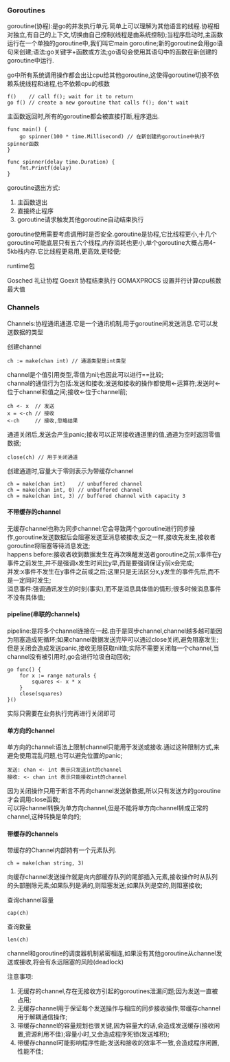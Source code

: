 ### Goroutines ###

goroutine(协程):是go的并发执行单元.简单上可以理解为其他语言的线程.协程相对独立,有自己的上下文,切换由自己控制(线程是由系统控制);当程序启动时,主函数运行在一个单独的goroutine中,我们叫它main goroutine;新的goroutine会用go语句来创建;语法:go关键字+函数或方法;go语句会使用其语句中的函数在新创建的goroutine中运行.

go中所有系统调用操作都会出让cpu给其他goroutine,这使得goroutine切换不依赖系统线程和进程,也不依赖cpu的核数

	f()    // call f(); wait for it to return
	go f() // create a new goroutine that calls f(); don't wait

主函数返回时,所有的goroutine都会被直接打断,程序退出.

	func main() {
	    go spinner(100 * time.Millisecond) // 在新创建的goroutine中执行spinner函数
	}
	
	func spinner(delay time.Duration) {
		fmt.Printf(delay)
	}

goroutine退出方式:

1. 主函数退出
2. 直接终止程序
3. goroutine请求触发其他goroutine自动结束执行

goroutine使用需要考虑调用时是否安全.goroutine是协程,它比线程更小,十几个goroutine可能底层只有五六个线程,内存消耗也更小,单个goroutine大概占用4-5kb栈内存.它比线程更易用,更高效,更轻便;

runtime包

Gosched 礼让协程
Goexit 协程结束执行
GOMAXPROCS 设置并行计算cpu核数最大值

### Channels ###

Channels:协程通讯通道.它是一个通讯机制,用于goroutine间发送消息.它可以发送数据的类型

创建channel
	
	ch := make(chan int) // 通道类型是int类型

channel是个值引用类型,零值为nil;也因此可以进行==比较;    
channal的通信行为包括:发送和接收;发送和接收的操作都使用<-运算符;发送时<-位于channel和值之间;接收<-位于channel前;

	ch <- x  // 发送
	x = <-ch // 接收
	<-ch     // 接收,忽略结果

通道关闭后,发送会产生panic;接收可以正常接收通道里的值,通道为空时返回零值数据;

	close(ch) // 用于关闭通道

创建通道时,容量大于零则表示为带缓存channel

	ch = make(chan int)    // unbuffered channel
	ch = make(chan int, 0) // unbuffered channel
	ch = make(chan int, 3) // buffered channel with capacity 3

#### 不带缓存的channel ####

无缓存channel也称为同步channel:它会导致两个goroutine进行同步操作,goroutine发送数据后会阻塞发送至消息被接收;反之一样,接收先发生,接收者goroutine将阻塞等待消息发送;    
happens before:接收者收到数据发生在再次唤醒发送者goroutine之前;x事件在y事件之前发生,并不是强调x发生时间比y早,而是要强调保证y前x会完成;    
并发:x事件不发生在y事件之前或之后;这里只是无法区分x,y发生的事件先后,而不是一定同时发生;    
消息事件:强调通讯发生的时刻(事实),而不是消息具体值的情形;很多时候消息事件不没有具体值;

#### pipeline(串联的channels) ####

pipeline:是将多个channel连接在一起.由于是同步channel,channel越多越可能因为阻塞造成死循环;如果channel数据发送完毕可以通过close关闭,避免阻塞发生;但是关闭会造成发送panic,接收无限获取nil值;实际不需要关闭每一个channel,当channel没有被引用时,go会进行垃圾自动回收;

	go func() {
        for x := range naturals {
            squares <- x * x
        }
        close(squares)
    }()

实际只需要在业务执行完再进行关闭即可

#### 单方向的channel ####

单方向的channel:语法上限制channel只能用于发送或接收.通过这种限制方式,来避免使用混乱问题,也可以避免位置的panic;    

	发送: chan <- int 表示只发送int的channel    
	接收: <- chan int 表示只能接收int的channel    

因为关闭操作只用于断言不再向channel发送新数据,所以只有发送方的goroutine才会调用close函数;    
可以将channel转换为单方向channel,但是不能将单方向channel转成正常的channel,这种转换是单向的;    

#### 带缓存的channels ####

带缓存的Channel内部持有一个元素队列.

	ch = make(chan string, 3)

向缓存channel发送操作就是向内部缓存队列的尾部插入元素,接收操作时从队列的头部删除元素;如果队列是满的,则阻塞发送;如果队列是空的,则阻塞接收;    

查询channel容量

	cap(ch)

查询数量

	len(ch)

channel和goroutine的调度器机制紧密相连,如果没有其他goroutine从channel发送或接收,将会有永远阻塞的风险(deadlock)

注意事项:

1. 无缓存的channel,存在无接收方引起的goroutines泄漏问题;因为发送一直被占用;
2. 无缓存channel用于保证每个发送操作与相应的同步接收操作;带缓存channel用于解耦通信操作;
3. 带缓存channel的容量规划也很关键,因为容量大的话,会造成发送缓存(接收闲置,资源利用不佳);容量小时,又会造成程序死锁(发送堆积);
4. 带缓存channel可能影响程序性能;发送和接收的效率不一致,会造成程序闲置,性能不佳;


























